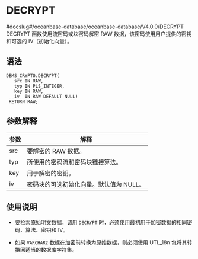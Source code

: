 DECRYPT 
============================
#docslug#/oceanbase-database/oceanbase-database/V4.0.0/DECRYPT
DECRYPT 函数使用流密码或块密码解密 RAW 数据，该密码使用用户提供的密钥和可选的 IV（初始化向量）。

语法 
-----------

```unknow
DBMS_CRYPTO.DECRYPT(
   src IN RAW,
   typ IN PLS_INTEGER,
   key IN RAW,
   iv  IN RAW DEFAULT NULL)
 RETURN RAW;
```



参数解释 
-------------



| **参数** |         **解释**         |
|--------|------------------------|
| src    | 要解密的 RAW 数据。           |
| typ    | 所使用的密码流和密码块链接算法。       |
| key    | 用于解密的密钥。               |
| iv     | 密码块的可选初始化向量。默认值为 NULL。 |



使用说明 
-------------

* 要检索原始明文数据，调用 `DECRYPT` 时，必须使用最初用于加密数据的相同密码、算法、密钥和 IV。

  

* 如果 `VARCHAR2` 数据在加密前转换为原始数据，则必须使用 UTL_18n 包将其转换回适当的数据库字符集。

  



